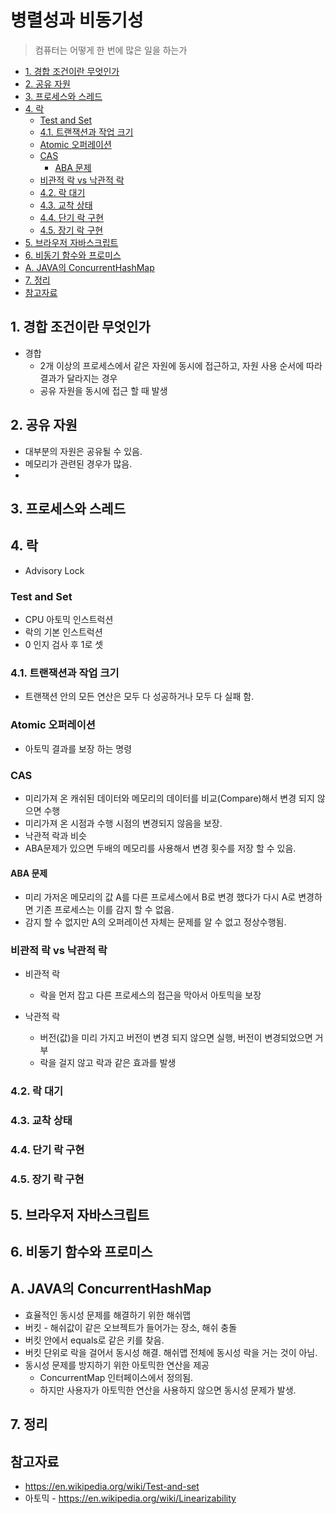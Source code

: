 # 병렬성과 비동기성

> 컴퓨터는 어떻게 한 번에 많은 일을 하는가

- [1. 경합 조건이란 무엇인가](#1-경합-조건이란-무엇인가)
- [2. 공유 자원](#2-공유-자원)
- [3. 프로세스와 스레드](#3-프로세스와-스레드)
- [4. 락](#4-락)
  - [Test and Set](#test-and-set)
  - [4.1. 트랜잭션과 작업 크기](#41-트랜잭션과-작업-크기)
  - [Atomic 오퍼레이션](#atomic-오퍼레이션)
  - [CAS](#cas)
    - [ABA 문제](#aba-문제)
  - [비관적 락 vs 낙관적 락](#비관적-락-vs-낙관적-락)
  - [4.2. 락 대기](#42-락-대기)
  - [4.3. 교착 상태](#43-교착-상태)
  - [4.4. 단기 락 구현](#44-단기-락-구현)
  - [4.5. 장기 락 구현](#45-장기-락-구현)
- [5. 브라우저 자바스크립트](#5-브라우저-자바스크립트)
- [6. 비동기 함수와 프로미스](#6-비동기-함수와-프로미스)
- [A. JAVA의 ConcurrentHashMap](#a-java의-concurrenthashmap)
- [7. 정리](#7-정리)
- [참고자료](#참고자료)

## 1. 경합 조건이란 무엇인가

- 경합
  - 2개 이상의 프로세스에서 같은 자원에 동시에 접근하고, 자원 사용 순서에 따라 결과가 달라지는 경우
  - 공유 자원을 동시에 접근 할 때 발생

## 2. 공유 자원

- 대부분의 자원은 공유될 수 있음.
- 메모리가 관련된 경우가 많음.
-

## 3. 프로세스와 스레드

## 4. 락

- Advisory Lock

### Test and Set

- CPU 아토믹 인스트럭션
- 락의 기본 인스트럭션
- 0 인지 검사 후 1로 셋

### 4.1. 트랜잭션과 작업 크기

- 트랜잭션 안의 모든 연산은 모두 다 성공하거나 모두 다 실패 함.

### Atomic 오퍼레이션

- 아토믹 결과를 보장 하는 명령

### CAS

- 미리가져 온 캐쉬된 데이터와 메모리의 데이터를 비교(Compare)해서 변경 되지 않으면 수행
- 미리가져 온 시점과 수행 시점의 변경되지 않음을 보장.
- 낙관적 락과 비슷
- ABA문제가 있으면 두배의 메모리를 사용해서 변경 횟수를 저장 할 수 있음.

#### ABA 문제

- 미리 가저온 메모리의 값 A를 다른 프로세스에서 B로 변경 했다가 다시 A로 변경하면 기존 프로세스는 이를 감지 할 수 없음.
- 감지 할 수 없지만 A의 오퍼레이션 자체는 문제를 알 수 없고 정상수행됨.

### 비관적 락 vs 낙관적 락

- 비관적 락

  - 락을 먼저 잡고 다른 프로세스의 접근을 막아서 아토믹을 보장

- 낙관적 락

  - 버전(값)을 미리 가지고 버전이 변경 되지 않으면 실행, 버전이 변경되었으면 거부
  - 락을 걸지 않고 락과 같은 효과를 발생

### 4.2. 락 대기

### 4.3. 교착 상태

### 4.4. 단기 락 구현

### 4.5. 장기 락 구현

## 5. 브라우저 자바스크립트

## 6. 비동기 함수와 프로미스

## A. JAVA의 ConcurrentHashMap

- 효율적인 동시성 문제를 해결하기 위한 해쉬맵
- 버킷 - 해쉬값이 같은 오브젝트가 들어가는 장소, 해쉬 충돌
- 버킷 안에서 equals로 같은 키를 찾음.
- 버킷 단위로 락을 걸어서 동시성 해결. 해쉬맵 전체에 동시성 락을 거는 것이 아님.
- 동시성 문제를 방지하기 위한 아토믹한 연산을 제공
  - ConcurrentMap 인터페이스에서 정의됨.
  - 하지만 사용자가 아토믹한 연산을 사용하지 않으면 동시성 문제가 발생.

## 7. 정리

## 참고자료

- https://en.wikipedia.org/wiki/Test-and-set
- 아토믹 - https://en.wikipedia.org/wiki/Linearizability

